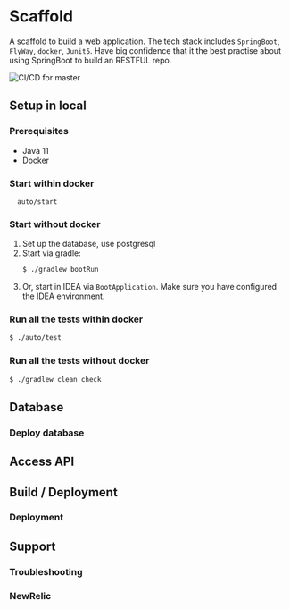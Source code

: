# Scaffold
A scaffold to build a web application. The tech stack includes `SpringBoot`, `FlyWay`, `docker`, `Junit5`.
Have big confidence that it the best practise about using SpringBoot to build an RESTFUL repo.

![CI/CD for master](https://github.com/Fatezhang/scaffold/workflows/CI/CD%20for%20master/badge.svg)

## Setup in local

### Prerequisites

- Java 11
- Docker

### Start within docker

```shell script
  auto/start
```

### Start without docker

1. Set up the database, use postgresql
2. Start via gradle:
    ```bash
    $ ./gradlew bootRun
    ```
3. Or, start in IDEA via `BootApplication`. Make sure you have configured the IDEA environment.

### Run all the tests within docker

```bash
$ ./auto/test
```

### Run all the tests without docker

```bash
$ ./gradlew clean check
```

## Database

### Deploy database

## Access API

## Build / Deployment

### Deployment

## Support

### Troubleshooting

### NewRelic
